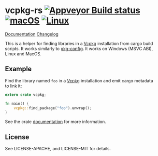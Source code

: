 # vcpkg-rs [![Appveyor Build status](https://ci.appveyor.com/api/projects/status/xlqckr07wv0puh3u?svg=true)](https://ci.appveyor.com/project/mcgoo/vcpkg-rs/branch/master) [![macOS](https://github.com/mcgoo/vcpkg-rs/workflows/macOS/badge.svg?branch=master)](https://github.com/mcgoo/vcpkg-rs/actions?query=workflow%3AmacOS) [![Linux](https://github.com/mcgoo/vcpkg-rs/workflows/Linux/badge.svg?branch=master)](https://github.com/mcgoo/vcpkg-rs/actions?query=workflow%3ALinux)

[Documentation](https://docs.rs/vcpkg) [Changelog](CHANGELOG.md)

This is a helper for finding libraries in a [Vcpkg](https://github.com/Microsoft/vcpkg) installation from cargo build scripts. It works similarly to [pkg-config](https://github.com/alexcrichton/pkg-config-rs). It works on Windows (MSVC ABI), Linux and MacOS.

## Example

Find the library named `foo` in a [Vcpkg](https://github.com/Microsoft/vcpkg) installation and emit cargo metadata to link it:

```rust
extern crate vcpkg;

fn main() {
    vcpkg::find_package("foo").unwrap();
}
```

See the crate [documentation](https://docs.rs/vcpkg) for more information.

## License

See LICENSE-APACHE, and LICENSE-MIT for details.
